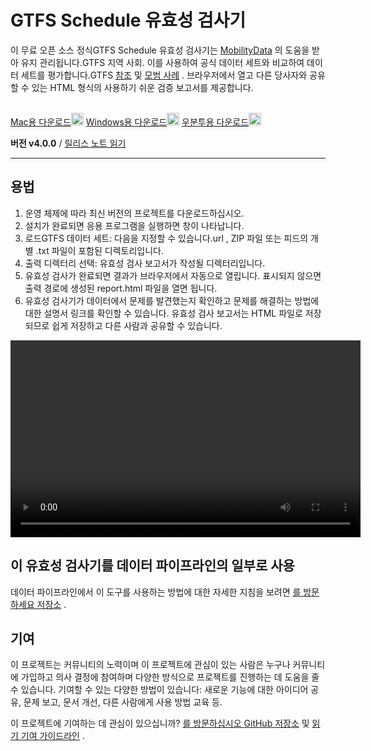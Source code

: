 # GTFS Schedule 유효성 검사기

이 무료 오픈 소스 정식GTFS Schedule 유효성 검사기는 [MobilityData](https://mobilitydata.org) 의 도움을 받아 유지 관리됩니다.GTFS 지역 사회. 이를 사용하여 공식 데이터 세트와 비교하여 데이터 세트를 평가합니다.GTFS [참조](reference.md) 및 [모범 사례](best-practices.md) . 브라우저에서 열고 다른 당사자와 공유할 수 있는 HTML 형식의 사용하기 쉬운 검증 보고서를 제공합니다.

<!-- <img class="center" src="../../assets/validator_animation.gif" width="150"> -->

<br/>

<div class="usage-buttons"> <a class="button" href="https://share.mobilitydata.org/validator-installer-mac">Mac용 다운로드<img class="icon" src="../../assets/apple.svg" width="20"/></a> <a class="button" href="https://share.mobilitydata.org/validator-installer-windows">Windows용 다운로드<img class="icon" src="../../assets/windows.svg" width="20"/></a> <a class="button" href="https://share.mobilitydata.org/validator-installer-ubuntu">우분투용 다운로드<img class="icon" src="../../assets/ubuntu.svg" width="20"/></a></div>

**버전 v4.0.0** / [릴리스 노트 읽기](https://github.com/MobilityData/gtfs-validator/releases/latest)

<hr/>

## 용법

<div class="usage"><div class="usage-list"><ol><li> 운영 체제에 따라 최신 버전의 프로젝트를 다운로드하십시오.</li><li> 설치가 완료되면 응용 프로그램을 실행하면 창이 나타납니다.</li><li> 로드GTFS 데이터 세트: 다음을 지정할 수 있습니다.url , ZIP 파일 또는 피드의 개별 .txt 파일이 포함된 디렉토리입니다.</li><li> 출력 디렉터리 선택: 유효성 검사 보고서가 작성될 디렉터리입니다.</li><li> 유효성 검사가 완료되면 결과가 브라우저에서 자동으로 열립니다. 표시되지 않으면 출력 경로에 생성된 report.html 파일을 열면 됩니다.</li><li> 유효성 검사기가 데이터에서 문제를 발견했는지 확인하고 문제를 해결하는 방법에 대한 설명서 링크를 확인할 수 있습니다. 유효성 검사 보고서는 HTML 파일로 저장되므로 쉽게 저장하고 다른 사람과 공유할 수 있습니다. </li></ol></div><div class="usage-video"><video class="center" width="560" height="315" controls=""><source src="../../assets/validator_demo_large.mp4" type="video/mp4"/></video></div></div>

## 이 유효성 검사기를 데이터 파이프라인의 일부로 사용

데이터 파이프라인에서 이 도구를 사용하는 방법에 대한 자세한 지침을 보려면 [를 방문하세요 저장소](https://github.com/MobilityData/gtfs-validator) .

## 기여

이 프로젝트는 커뮤니티의 노력이며 이 프로젝트에 관심이 있는 사람은 누구나 커뮤니티에 가입하고 의사 결정에 참여하며 다양한 방식으로 프로젝트를 진행하는 데 도움을 줄 수 있습니다. 기여할 수 있는 다양한 방법이 있습니다: 새로운 기능에 대한 아이디어 공유, 문제 보고, 문서 개선, 다른 사람에게 사용 방법 교육 등.

이 프로젝트에 기여하는 데 관심이 있으십니까? [를 방문하십시오 GitHub 저장소](https://github.com/MobilityData/gtfs-validator) 및 [읽기 기여 가이드라인](https://github.com/MobilityData/gtfs-validator/blob/master/docs/CONTRIBUTING.md) .
